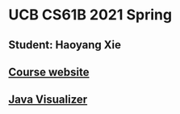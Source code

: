 # UCB CS61B 2021 Spring
## Student: Haoyang Xie
## [Course website](https://sp21.datastructur.es/)
## [Java Visualizer](https://cscircles.cemc.uwaterloo.ca//java_visualize/#)